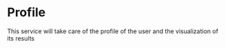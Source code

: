 # Profile

This service will take care of the profile of the user and the visualization of its results
